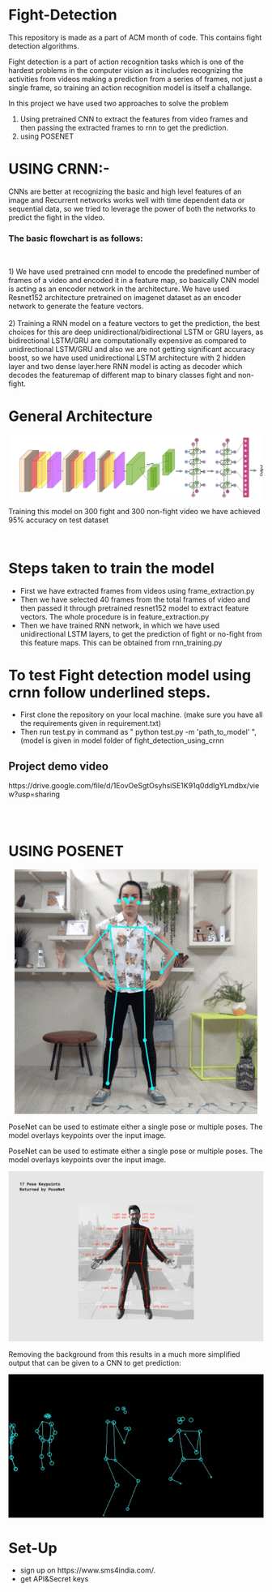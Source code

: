 # Fight-Detection
This repository is made as a part of ACM month of code. This contains fight detection algorithms.

Fight detection is a part of action recognition tasks which is one of the hardest problems in the computer vision as it includes recognizing the activities from videos making a prediction from a series of frames, not just a single frame, so training an action recognition model is itself a challange.

In this project we have used two approaches to solve the problem
1) Using pretrained CNN to extract the features from video frames and then passing the extracted frames to rnn to get the prediction.
2) using POSENET

  <h1> USING CRNN:- </h1>
      CNNs are better at recognizing the basic and high level features of an image and Recurrent networks works well with time dependent data or sequential data, so we tried to leverage the power of both the networks to predict the fight in the video.
      <h3>The basic flowchart is as follows:</h3><br>
      <p>
            1) We have used pretrained cnn model to encode the predefined number of frames of a video and encoded it in a feature map, so basically CNN model is acting as an encoder network in the architecture. We have used Resnet152 architecture pretrained on imagenet dataset as an encoder network to generate the feature vectors.<br><br>
            2) Training a RNN model on a feature vectors to get the prediction, the best choices for this are deep unidirectional/bidirectional LSTM or GRU layers, as bidirectional LSTM/GRU are computationally expensive as compared to unidirectional LSTM/GRU and also we are not getting significant accuracy boost, so we have used unidirectional LSTM architecture with 2 hidden layer and two dense layer.here RNN model is acting as decoder which decodes the featuremap of different map to binary classes fight and non-fight.</p>
                                <p>   <h1>General Architecture</h1> </p>  
                                 <p align="center" margin-top="20">
                                          <img src="images_for_readme/crnn.png">
                                  </p>
     <p> Training this model on 300 fight and 300 non-fight video we have achieved 95% accuracy on test dataset </p><br>
    <h1> Steps taken to train the model </h1>
    <ul>
  <li> First we have extracted frames from videos using frame_extraction.py </li>
  <li> Then we have selected 40 frames from the total frames of video and then passed it through pretrained resnet152 model to extract feature vectors. The whole procedure is in feature_extraction.py </li>
  <li> Then we have trained RNN network, in which we have used unidirectional LSTM layers, to get the prediction of fight or no-fight from this feature maps. This can be obtained from rnn_training.py  </li>
    </ul>
   <h1> To test Fight detection model using crnn follow underlined steps.</h1>
<ul>
  <li> First clone the repository on your local machine. (make sure you have all the requirements given in requirement.txt)</li>
  <li> Then run test.py in command as " python test.py -m 'path_to_model' ", (model is given in model folder of fight_detection_using_crnn </li>
</ul>
  <h2> Project demo video </h2>
  <p>https://drive.google.com/file/d/1EovOeSgtOsyhsiSE1K91q0ddIgYLmdbx/view?usp=sharing</p> <br><br>
                                  
<h1> USING POSENET</h1>

<p align="center" margin-top="20">
    <img src="images_for_readme/pose_estimation.gif">
</p>

<p>
PoseNet can be used to estimate either a single pose or multiple poses. The model overlays keypoints over the input image.
</p>
  

  <p>
  PoseNet can be used to estimate either a single pose or multiple poses. The model overlays keypoints over the input image.
  </p>
    <p align="center" margin-top="20">
      <img src="images_for_readme/pose.png">
  </p>
  <p>
  Removing the background from this results in a much more simplified output that can be given to a CNN to get prediction:
   </p>
      <p align="center" margin-top="20">
      <img src="images_for_readme/pose.jpg">
  </p>

 <h1>Set-Up </h1>
 <ul>
  <li>sign up on https://www.sms4india.com/.</li>
   <li>get API&Secret keys </li>
</ul>
